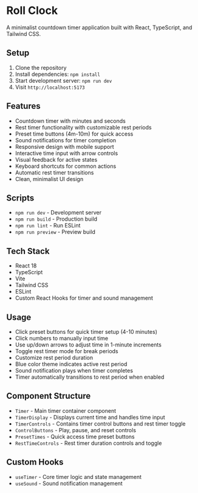# Roll Clock

A minimalist countdown timer application built with React, TypeScript, and Tailwind CSS.

## Setup

1. Clone the repository
2. Install dependencies: `npm install`
3. Start development server: `npm run dev`
4. Visit `http://localhost:5173`

## Features

- Countdown timer with minutes and seconds
- Rest timer functionality with customizable rest periods
- Preset time buttons (4m-10m) for quick access
- Sound notifications for timer completion
- Responsive design with mobile support
- Interactive time input with arrow controls
- Visual feedback for active states
- Keyboard shortcuts for common actions
- Automatic rest timer transitions
- Clean, minimalist UI design

## Scripts

- `npm run dev` - Development server
- `npm run build` - Production build
- `npm run lint` - Run ESLint
- `npm run preview` - Preview build

## Tech Stack

- React 18
- TypeScript
- Vite
- Tailwind CSS
- ESLint
- Custom React Hooks for timer and sound management

## Usage

- Click preset buttons for quick timer setup (4-10 minutes)
- Click numbers to manually input time
- Use up/down arrows to adjust time in 1-minute increments
- Toggle rest timer mode for break periods
- Customize rest period duration
- Blue color theme indicates active rest period
- Sound notification plays when timer completes
- Timer automatically transitions to rest period when enabled

## Component Structure

- `Timer` - Main timer container component
- `TimerDisplay` - Displays current time and handles time input
- `TimerControls` - Contains timer control buttons and rest timer toggle
- `ControlButtons` - Play, pause, and reset controls
- `PresetTimes` - Quick access time preset buttons
- `RestTimeControls` - Rest timer duration controls and toggle

## Custom Hooks

- `useTimer` - Core timer logic and state management
- `useSound` - Sound notification management

